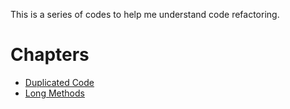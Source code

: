 This is a series of codes to help me understand code refactoring.

# Chapters

- [Duplicated Code](https://github.com/davs28/Code-Refactoring/blob/main/part-01.md)
- [Long Methods](https://github.com/davs28/Code-Refactoring/blob/main/part-02.md)

